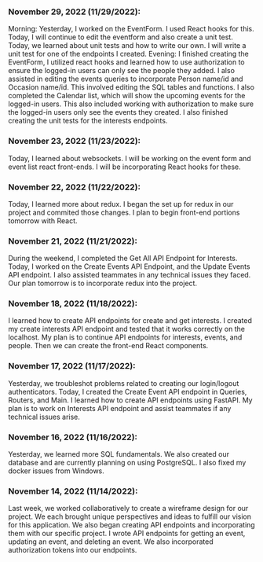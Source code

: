 ### November 29, 2022 (11/29/2022):
Morning: Yesterday, I worked on the EventForm. I used React hooks for this. Today, I will continue to edit the eventform and also create a unit test. Today, we learned about unit tests and how to write our own. I will write a unit test for one of the endpoints I created.
Evening: I finished creating the EventForm, I utilized react hooks and learned how to use authorization to ensure the logged-in users can only see the people they added. I also assisted in editing the events queries to incorporate Person name/id and Occasion name/id. This involved editing the SQL tables and functions. I also completed the Calendar list, which will show the upcoming events for the logged-in users. This also included working with authorization to make sure the logged-in users only see the events they created. I also finished creating the unit tests for the interests endpoints.

### November 23, 2022 (11/23/2022):
Today, I learned about websockets. I will be working on the event form and event list react front-ends. I will be incorporating React hooks for these.

### November 22, 2022 (11/22/2022):
Today, I learned more about redux. I began the set up for redux in our project and commited those changes. I plan to begin front-end portions tomorrow with React.

### November 21, 2022 (11/21/2022):
During the weekend, I completed the Get All API Endpoint for Interests. Today, I worked on the Create Events API Endpoint, and the Update Events API endpoint. I also assisted teammates in any technical issues they faced. Our plan tomorrow is to incorporate redux into the project.

### November 18, 2022 (11/18/2022):
I learned how to create API endpoints for create and get interests. I created my create interests API endpoint and tested that it works correctly on the localhost. My plan is to continue API endpoints for interests, events, and people. Then we can create the front-end React components.

### November 17, 2022 (11/17/2022):
Yesterday, we troubleshot problems related to creating our login/logout authenticators. Today, I created the Create Event API endpoint in Queries, Routers, and Main. I learned how to create API endpoints using FastAPI. My plan is to work on Interests API endpoint and assist teammates if any technical issues arise.

### November 16, 2022 (11/16/2022):
Yesterday, we learned more SQL fundamentals. We also created our database and are currently planning on using PostgreSQL. I also fixed my docker issues from Windows.

### November 14, 2022 (11/14/2022):
Last week, we worked collaboratively to create a wireframe design for our project. We each brought unique perspectives and ideas to fulfill our vision for this application. We also began creating API endpoints and incorporating them with our specific project. I wrote API endpoints for getting an event, updating an event, and deleting an event. We also incorporated authorization tokens into our endpoints.
